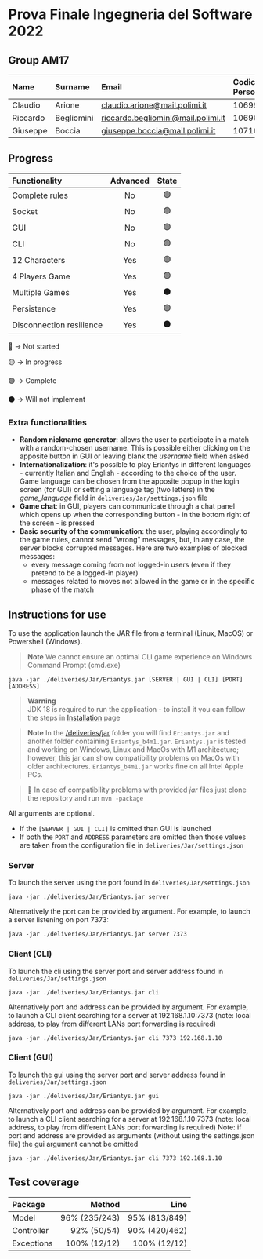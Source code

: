 # Prova Finale Ingegneria del Software 2022 

## Group AM17
| Name     | Surname    | Email                              | Codice Persona | GitHub                                            |
|:---------|:-----------|:-----------------------------------|:---------------|:--------------------------------------------------|
| Claudio  | Arione     | claudio.arione@mail.polimi.it      | 10699544       | [claudioarione](https://github.com/claudioarione) |
| Riccardo | Begliomini | riccardo.begliomini@mail.polimi.it | 10696621       | [iVoid73](https://github.com/iVoid73)             |
| Giuseppe | Boccia     | giuseppe.boccia@mail.polimi.it     | 10716235       | [giuse-boccia](https://github.com/giuse-boccia)   |

## Progress
| Functionality    | Advanced | State |
| :--------------- | :------: | :---: |
| Complete rules   | No       | 🟢 |
| Socket           | No       | 🟢 |
| GUI              | No       | 🟢 |
| CLI              | No       | 🟢 |
| 12 Characters    | Yes      | 🟢 |
| 4 Players Game   | Yes      | 🟢 |
| Multiple Games   | Yes      | ⚫ |
| Persistence      | Yes      | 🟢 |
| Disconnection resilience      | Yes      | ⚫ |

🔴 -> Not started

🟡 -> In progress

🟢 -> Complete

⚫ -> Will not implement

### Extra functionalities
- **Random nickname generator**: allows the user to participate in a match with a random-chosen username. This is possible either clicking on the apposite button
in GUI or leaving blank the *username* field when asked
- **Internationalization**: it's possible to play Eriantys in different languages - currently Italian and English - according to the choice of the user.
Game language can be chosen from the apposite popup in the login screen (for GUI) or setting a language tag (two letters) in the *game_language* field in `deliveries/Jar/settings.json` file
- **Game chat**: in GUI, players can communicate through a chat panel which opens up when the corresponding button - in the bottom right of the screen - is pressed
- **Basic security of the communication**: the user, playing accordingly to the game rules, cannot send "wrong" messages, but, in any case, the server blocks corrupted messages. Here are two examples of blocked messages:
  - every message coming from not logged-in users (even if they pretend to be a logged-in player)
  - messages related to moves not allowed in the game or in the specific phase of the match
 
## Instructions for use
To use the application launch the JAR file from a terminal (Linux, MacOS) or Powershell (Windows).
> **Note**
> We cannot ensure an optimal CLI game experience on Windows Command Prompt (cmd.exe)  
```
java -jar ./deliveries/Jar/Eriantys.jar [SERVER | GUI | CLI] [PORT] [ADDRESS]
```
> **Warning**        
> JDK 18 is required to run the application - to install it you can follow the steps in [Installation](https://github.com/giuse-boccia/ingsw2022-AM17/wiki/Installation) page 
       
> **Note**
>  In the [/deliveries/jar](https://github.com/giuse-boccia/ingsw2022-AM17/tree/main/deliveries/jar) folder you will find `Eriantys.jar` and another folder containing `Eriantys_b4m1.jar`. `Eriantys.jar` is tested and working on Windows, Linux and MacOs with M1 architecture; however, this jar can show compatibility problems on MacOs with older architectures. `Eriantys_b4m1.jar` works fine on all Intel Apple PCs.   

> 🔧 In case of compatibility problems with provided *jar* files just clone the repository and run 
 ` mvn -package `  
 
All arguments are optional. 
- If the `[SERVER | GUI | CLI]` is omitted than GUI is launched
- If both the `PORT` and `ADDRESS` parameters are omitted then those values are taken from the configuration file in `deliveries/Jar/settings.json`
### Server
To launch the server using the port found in `deliveries/Jar/settings.json`
```
java -jar ./deliveries/Jar/Eriantys.jar server
```
Alternatively the port can be provided by argument. For example, to launch a server
listening on port 7373:
```
java -jar ./deliveries/Jar/Eriantys.jar server 7373
```

### Client (CLI)
To launch the cli using the server port and server address found in `deliveries/Jar/settings.json`
```
java -jar ./deliveries/Jar/Eriantys.jar cli
```
Alternatively port and address can be provided by argument. For example, to launch a CLI client
searching for a server at 192.168.1.10:7373 (note: local address, to play from different LANs port forwarding is required)
```
java -jar ./deliveries/Jar/Eriantys.jar cli 7373 192.168.1.10
```

### Client (GUI)
To launch the gui using the server port and server address found in `deliveries/Jar/settings.json`
```
java -jar ./deliveries/Jar/Eriantys.jar gui
```

Alternatively port and address can be provided by argument. For example, to launch a CLI client
searching for a server at 192.168.1.10:7373 (note: local address, to play from different LANs port forwarding is required)
Note: if port and address are provided as arguments (without using the settings.json file) the gui argument cannot be omitted
```
java -jar ./deliveries/Jar/Eriantys.jar cli 7373 192.168.1.10
```


## Test coverage
| Package    |        Method  |           Line |
|:-----------|---------------:|---------------:|
| Model      |  96% (235/243) |  95% (813/849) |
| Controller |  92% (50/54)   |  90% (420/462) |
| Exceptions |  100% (12/12)  |  100% (12/12)  |
